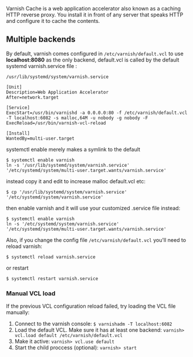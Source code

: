 Varnish Cache is a web application accelerator also known as a caching HTTP reverse proxy. You install it in front of any server that speaks HTTP and configure it to cache the contents.

## Multiple backends

By default, varnish comes configured in `/etc/varnish/default.vcl` to use **localhost:8080** as the only backend, default.vcl is called by the default systemd varnish.service file :

 ` /usr/lib/systemd/system/varnish.service ` 
```
[Unit]
Description=Web Application Accelerator
After=network.target

[Service]
ExecStart=/usr/bin/varnishd -a 0.0.0.0:80 -f /etc/varnish/default.vcl -T localhost:6082 -s malloc,64M -u nobody -g nobody -F
ExecReload=/usr/bin/varnish-vcl-reload

[Install]
WantedBy=multi-user.target
```

systemctl enable merely makes a symlink to the default

```
$ systemctl enable varnish
ln -s '/usr/lib/systemd/system/varnish.service' '/etc/systemd/system/multi-user.target.wants/varnish.service'
```

instead copy it and edit to increase malloc default.vcl etc:

 `$ cp '/usr/lib/systemd/system/varnish.service' '/etc/systemd/system/varnish.service'` 

then enable varnish and it will use your customized .service file instead:

```
$ systemctl enable varnish
ln -s '/etc/systemd/system/varnish.service' '/etc/systemd/system/multi-user.target.wants/varnish.service'
```

Also, if you change the config file `/etc/varnish/default.vcl` you'll need to reload varnish:

 `$ systemctl reload varnish.service` 

or restart

 `$ systemctl restart varnish.service` 

### Manual VCL load

If the previous VCL configuration reload failed, try loading the VCL file manually:

1.  Connect to the varnish console: `$ varnishadm -T localhost:6082` 
2.  Load the default VCL. Make sure it has at least one backend: `varnish> vcl.load default /etc/varnish/default.vcl` 
3.  Make it active: `varnish> vcl.use default` 
4.  Start the child proccess (optional): `varnish> start`
